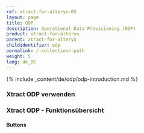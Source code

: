```yaml
---
ref: xtract-for-alteryx-05
layout: page
title: ODP
description: Operational Data Provisioning (ODP)
product: xtract-for-alteryx
parent: xtract-for-alteryx
childidentifier: odp
permalink: /:collection/:path
weight: 5
lang: de_DE
---
```


{% include _content/de/odp/odp-introduction.md %} 

### Xtract ODP verwenden 

### Xtract ODP - Funktionsübersicht

#### Buttons
